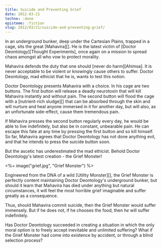 ```yaml
---
title: Suicide and Preventing Grief
date: 2012-03-21
techne: :done
episteme: :fiction
slug: 2012/03/21/suicide-and-preventing-grief/
---
```


In an underground bunker, deep under the Cartesian Plains, trapped in a cage, sits the great [Mahavira][]. He is the latest victim of [Doctor Deontology][Thought Experiments], once again on a mission to spread chaos amongst all who vow to protect morality.

Mahavira defends the duty that one should [never do harm][Ahimsa]. It is never acceptable to be violent or knowingly cause others to suffer. Doctor Deontology, mad ethicist that he is, wants to test this notion.

Doctor Deontology presents Mahavira with a choice. In his cage are two buttons. The first button will release a deadly neurotoxin that will kill Mahavira instantly and without pain. The second button will flood the cage with a [nutrient-rich sludge][] that can be absorbed through the skin and will nurture and heal anyone immersed in it for another day, but will also, as an unfortunate side-effect, cause them tremendous pain. 

If Mahavira presses the second button regularly every day, he would be able to live indefinitely, but also be in constant, unbearable pain. He can escape this fate at any time by pressing the first button and so kill himself. So far, Mahavira agrees that Doctor Deontology has not done anything evil, and that he intends to press the suicide button soon.

But the ascetic has underestimated the mad ethicist. Behold Doctor Deontology's latest creation - the Grief Monster!

<%= image("grief.jpg", "Grief Monster") %>

Engineered from the DNA of a wild [Utility Monster][], the Grief Monster is perfectly content maintaining Doctor Deontology's underground bunker, but should it learn that Mahavira has died under anything but natural circumstances, it will feel the most horrible grief imaginable and suffer greatly as a consequence.

Thus, should Mahavira commit suicide, then the Grief Monster would suffer immensely. But if he does not, if he chooses the food, then *he* will suffer indefinitely.

Has Doctor Deontology succeeded in creating a situation in which the only moral option is to freely accept inevitable and unlimited suffering? What if the Grief Monster had come into existence by accident, or through a blind selection process?
